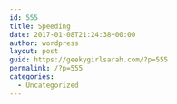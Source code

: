 ```yaml
---
id: 555
title: Speeding 
date: 2017-01-08T21:24:38+00:00
author: wordpress
layout: post
guid: https://geekygirlsarah.com/?p=555
permalink: /?p=555
categories:
  - Uncategorized
---
```

